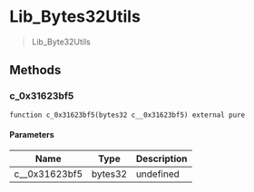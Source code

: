 # Lib_Bytes32Utils



> Lib_Byte32Utils





## Methods

### c_0x31623bf5

```solidity
function c_0x31623bf5(bytes32 c__0x31623bf5) external pure
```





#### Parameters

| Name | Type | Description |
|---|---|---|
| c__0x31623bf5 | bytes32 | undefined




